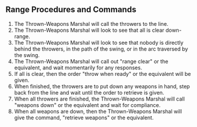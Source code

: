 ## Range Procedures and Commands
1.  The Thrown-Weapons Marshal will call the throwers to the line.
2.  The Thrown-Weapons Marshal will look to see that all is clear down-range.
3.  The Thrown-Weapons Marshal will look to see that nobody is directly behind the throwers, in the path of the swing, or in the arc traversed by the swing.
4.  The Thrown-Weapons Marshal will call out "range clear" or the equivalent, and wait momentarily for any responses.
5.  If all is clear, then the order "throw when ready" or the equivalent will be given.
6.  When finished, the throwers are to put down any weapons in hand, step back from the line and wait until the order to retrieve is given.
7.  When all throwers are finished, the Thrown-Weapons Marshal will call "weapons down" or the equivalent and wait for compliance.
8.  When all weapons are down, then the Thrown-Weapons Marshal will give the command, "retrieve weapons" or the equivalent.

